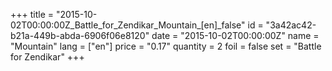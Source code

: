 +++
title = "2015-10-02T00:00:00Z_Battle_for_Zendikar_Mountain_[en]_false"
id = "3a42ac42-b21a-449b-abda-6906f06e8120"
date = "2015-10-02T00:00:00Z"
name = "Mountain"
lang = ["en"]
price = "0.17"
quantity = 2
foil = false
set = "Battle for Zendikar"
+++
